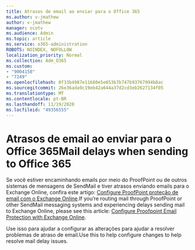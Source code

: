 ```yaml
---
title: Atrasos de email ao enviar para o Office 365
ms.author: v-jmathew
author: v-jmathew
manager: scotv
ms.audience: Admin
ms.topic: article
ms.service: o365-administration
ROBOTS: NOINDEX, NOFOLLOW
localization_priority: Normal
ms.collection: Adm_O365
ms.custom:
- "9004158"
- "7249"
ms.openlocfilehash: 0f33b4987e11680e5e853b7b747b93767094b8ac
ms.sourcegitcommit: 26e36ada9c19eb42a644a37d2cd3eb2627134f05
ms.translationtype: MT
ms.contentlocale: pt-BR
ms.lasthandoff: 11/19/2020
ms.locfileid: "49356555"
---
```

# <a name="mail-delays-when-sending-to-office-365"></a><span data-ttu-id="b9b03-102">Atrasos de email ao enviar para o Office 365</span><span class="sxs-lookup"><span data-stu-id="b9b03-102">Mail delays when sending to Office 365</span></span>

<span data-ttu-id="b9b03-103">Se você estiver encaminhando emails por meio do ProofPoint ou de outros sistemas de mensagens de SendMail e tiver atrasos enviando emails para o Exchange Online, confira este artigo: [Configure ProofPoint proteção de email com o Exchange Online](https://docs.microsoft.com/exchange/troubleshoot/email-delivery/configure-proofpoint-with-exchange).</span><span class="sxs-lookup"><span data-stu-id="b9b03-103">If you’re routing mail through ProofPoint or other SendMail messaging systems and experiencing delays sending mail to Exchange Online, please see this article: [Configure Proofpoint Email Protection with Exchange Online](https://docs.microsoft.com/exchange/troubleshoot/email-delivery/configure-proofpoint-with-exchange).</span></span>

<span data-ttu-id="b9b03-104">Use isso para ajudar a configurar as alterações para ajudar a resolver problemas de atraso de email.</span><span class="sxs-lookup"><span data-stu-id="b9b03-104">Use this to help configure changes to help resolve mail delay issues.</span></span>
